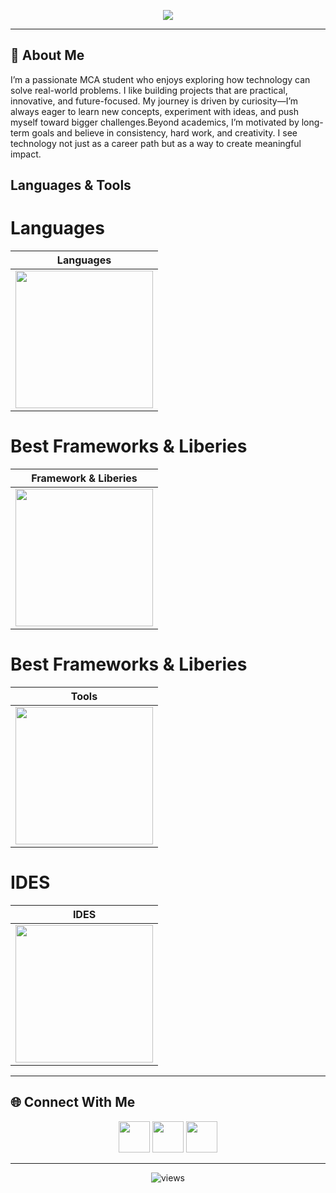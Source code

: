 <!-- Header Banner -->
<p align="center">
  <img src="https://capsule-render.vercel.app/api?type=waving&color=7F3ACE&height=200&section=header&text=I%20am%20Biman&fontSize=50&fontColor=ffffff&animation=fadeIn&fontAlignY=35" />
</p>




---

## 👋 About Me  
I’m a passionate MCA student who enjoys exploring how technology can solve real-world problems. I like building projects that are practical, innovative, and future-focused. My journey is driven by curiosity—I’m always eager to learn new concepts, experiment with ideas, and push myself toward bigger challenges.Beyond academics, I’m motivated by long-term goals and believe in consistency, hard work, and creativity. I see technology not just as a career path but as a way to create meaningful impact.

## Languages & Tools
# Languages

| Languages |
|-----------|
| <img src="https://skillicons.dev/icons?i=python,c,cpp,js,php" width="220"/> |
# Best Frameworks & Liberies

| Framework & Liberies |
|----------------------|
| <img src="https://skillicons.dev/icons?i=git,linux,vscode,figma" width="220"/> |

# Best Frameworks & Liberies

| Tools |
|-------|
| <img src="https://skillicons.dev/icons?i=git,linux,vscode,figma" width="220"/> |

# IDES

| IDES |
|-------|
| <img src="https://skillicons.dev/icons?i=git,linux,vscode,figma" width="220"/> |

---



## 🌐 Connect With Me  

<p align="center">
  <a href="https://linkedin.com/in/yourprofile"><img src="https://skillicons.dev/icons?i=linkedin" width="50"/></a>
  <a href="https://twitter.com/yourhandle"><img src="https://skillicons.dev/icons?i=twitter" width="50"/></a>
 <a href="mailto:your@email.com"><img src="https://skillicons.dev/icons?i=gmail" width="50"/></a>
</p>


---

<p align="center">
  <img src="https://komarev.com/ghpvc/?username=MrBimanRoy&label=Profile+Views&color=7F3ACE&style=flat" alt="views"/>
</p>
